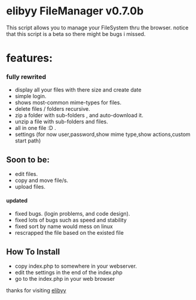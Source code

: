 elibyy FileManager v0.7.0b
==================
This script allows you to manage your FileSystem thru the browser.
notice that this script is a beta so there might be bugs i missed.
# features:
### fully rewrited
* display all your files with there size and create date
* simple login.
* shows most-common mime-types for files.
* delete files / folders recursive.
* zip a folder with sub-folders , and auto-download it.
* unzip a file with sub-folders and files.
* all in one file :D .
* settings (for now user,password,show mime type,show actions,custom start path)

## Soon to be:
* edit files.
* copy and move file/s.
* upload files.

#### updated
* fixed bugs.
(login problems, and code design).
* fixed lots of bugs such as speed and stability
* fixed sort by name would mess on linux
* rescrapped the file based on the existed file

## How To Install
* copy index.php to somewhere in your webserver.
* edit the settings in the end of the index.php
* go to the index.php in your web browser

thanks for visiting 
<a href="https://eyurl.com">elibyy</a>
